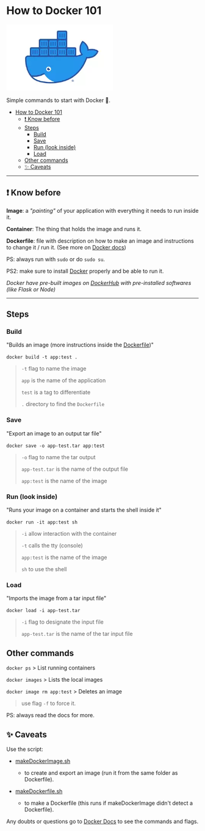 # How to Docker 101

![Docker](./assets/docker.webp)

Simple commands to start with Docker 🐋.

- [How to Docker 101](#how-to-docker-101)
  - [❗ Know before](#-know-before)
  - [Steps](#steps)
    - [Build](#build)
    - [Save](#save)
    - [Run (look inside)](#run-look-inside)
    - [Load](#load)
  - [Other commands](#other-commands)
  - [✨ Caveats](#-caveats)

---

## ❗ Know before

**Image**: a *"painting"* of your application with everything it needs to run inside it.

**Container**: The thing that holds the image and runs it.

**Dockerfile**: file with description on how to make an image and instructions to change it / run it. (See more on [Docker docs](https://docs.docker.com/engine/reference/builder/#format))

PS: always run with `sudo` or do `sudo su`.

PS2: make sure to install [Docker](https://docs.docker.com/) properly and be able to run it.

*Docker have pre-built images on [DockerHub](https://hub.docker.com/) with pre-installed softwares (like Flask or Node)*

---

## Steps

### Build

"Builds an image (more instructions inside the [Dockerfile](Dockerfile))"

`docker build -t app:test .`
> `-t` flag to name the image
>
> `app` is the name of the application
>
> `test` is a tag to differentiate
>
> `.` directory to find the `Dockerfile`

### Save

"Export an image to an output tar file"

`docker save -o app-test.tar app:test`
> `-o` flag to name the tar output
>
> `app-test.tar` is the name of the output file
>
> `app:test` is the name of the image

### Run (look inside)

"Runs your image on a container and starts the shell inside it"

`docker run -it app:test sh`
> `-i` allow interaction with the container
>
> `-t` calls the tty (console)
>
> `app:test` is the name of the image
>
> `sh` to use the shell

### Load

"Imports the image from a tar input file"

`docker load -i app-test.tar`
> `-i` flag to designate the input file
>
> `app-test.tar` is the name of the tar input file

## Other commands

`docker ps` > List running containers

`docker images` > Lists the local images

`docker image rm app:test` > Deletes an image
> use flag `-f` to force it.

PS: always read the docs for more.

## ✨ Caveats

Use the script:

- [makeDockerImage.sh](./makeDockerImage.sh)
  - to create and export an image (run it from the same folder as Dockerfile).

- [makeDockerfile.sh](./makeDockerfile.sh)
  - to make a Dockerfile (this runs if makeDockerImage didn't detect a Dockerfile).

Any doubts or questions go to [Docker Docs](https://docs.docker.com/) to see the commands and flags.

